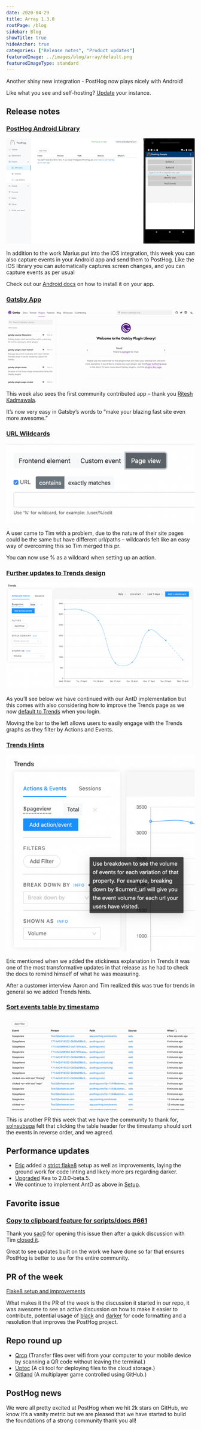 ```yaml
---
date: 2020-04-29
title: Array 1.3.0
rootPage: /blog
sidebar: Blog
showTitle: true
hideAnchor: true
categories: ["Release notes", "Product updates"]
featuredImage: ../images/blog/array/default.png
featuredImageType: standard
---
```


Another shiny new integration - PostHog now plays nicely with Android!

Like what you see and self-hosting? [Update](/docs/self-host/configure/upgrading-posthog) your instance.

## Release notes

### [PostHog Android Library](/docs/integrate/client/android)

![](../images/04/android-events.gif)

In addition to the work Marius put into the iOS integration, this week you can also capture events in your Android app and send them to PostHog. Like the iOS library you can automatically captures screen changes, and you can capture events as per usual

Check out our [Android docs](/docs/integrate/client/android) on how to install it on your app.

### [Gatsby App](/docs/integrate/third-party/gatsby)

![](../images/04/gatsbyplugin.gif)

This week also sees the first community contributed app – thank you [Ritesh Kadmawala](https://github.com/kgritesh/gatsby-plugin-posthog-analytics/).

It’s now very easy in Gatsby’s words to “make your blazing fast site even more awesome.”

### [URL Wildcards](https://github.com/PostHog/posthog/pull/653)

![](../images/04/Posthog-19-e1588157571429.png)

A user came to Tim with a problem, due to the nature of their site pages could be the same but have different url/paths – wildcards felt like an easy way of overcoming this so Tim merged this pr.

You can now use % as a wildcard when setting up an action.

### [Further updates to Trends design](https://github.com/PostHog/posthog/pull/648)

![](../images/04/Posthog-21-e1588171341976.png)

As you’ll see below we have continued with our AntD implementation but this comes with also considering how to improve the Trends page as we now [default to Trends](https://github.com/PostHog/posthog/pull/656) when you login.

Moving the bar to the left allows users to easily engage with the Trends graphs as they filter by Actions and Events.

### [Trends Hints](https://github.com/PostHog/posthog/pull/632)

![](../images/04/Fullscreen_4_29_20__12_09_PM-e1588158606164.png)

Eric mentioned when we added the stickiness explanation in Trends it was one of the most transformative updates in that release as he had to check the docs to remind himself of what he was measuring.

After a customer interview Aaron and Tim realized this was true for trends in general so we added Trends hints.

### [Sort events table by timestamp](https://github.com/PostHog/posthog/pull/626)

![](../images/04/timestampreverse.gif)

This is another PR this week that we have the community to thank for, [solnsubuga](https://github.com/solnsubuga) felt that clicking the table header for the timestamp should sort the events in reverse order, and we agreed.

## Performance updates

* [Eric](https://github.com/eLRuLL) added a [strict flake8](https://github.com/PostHog/posthog/pull/660) setup as well as improvements, laying the ground work for code linting and likely more prs regarding darker.
* [Upgraded](https://github.com/PostHog/posthog/pull/663) Kea to 2.0.0-beta.5.
* We continue to implement AntD as above in [Setup](https://github.com/PostHog/posthog/pull/621).

## Favorite issue

### [Copy to clipboard feature for scripts/docs #661](https://github.com/PostHog/posthog/issues/661)

Thank you [sac0](https://github.com/sac0) for opening this issue then after a quick discussion with Tim [closed it](https://github.com/PostHog/posthog/pull/662).

Great to see updates built on the work we have done so far that ensures PostHog is better to use for the entire community.

## PR of the week

[Flake8 setup and improvements](https://github.com/PostHog/posthog/pull/660)

What makes it the PR of the week is the discussion it started in our repo, it was awesome to see an active discussion on how to make it easier to contribute, potential usage of [black](https://github.com/psf/black) and [darker](https://github.com/akaihola/darker) for code formatting and a resolution that improves the PostHog project.

## Repo round up

* [Qrcp](https://github.com/claudiodangelis/qrcp) (Transfer files over wifi from your computer to your mobile device by scanning a QR code without leaving the terminal.)
* [Uptoc](https://github.com/saltbo/uptoc) (A cli tool for deploying files to the cloud storage.)
* [Gitland](https://github.com/programical/gitland) (A multiplayer game controlled using GitHub.)

## PostHog news

We were all pretty excited at PostHog when we hit 2k stars on GitHub, we know it’s a vanity metric but we are pleased that we have started to build the foundations of a strong community thank you all!
